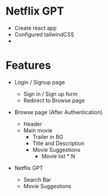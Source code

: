 # Netflix GPT

- Create react app
- Configured tailwindCSS
- 



# Features 

- Login / Signup page
    - Sign in / Sign up form
    - Redirect to Browse page

- Browse page (After Authentication)
    - Header
    - Main movie 
        - Trailer in BG
        - Title and Description 
        - Movie Suggestions
            - Movie list * N

- Netflix GPT
    - Search Bar
    - Movie Suggestions
